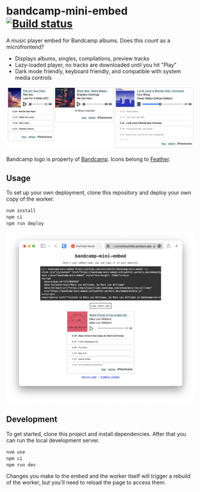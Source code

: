 # bandcamp-mini-embed [![Build status](https://badge.buildkite.com/c9d12772c3dff90c2d53ae333d2dd73eda7a384ae3a9d02bdd.svg?branch=main)](https://buildkite.com/nchlswhttkr/bandcamp-mini-embed)

A music player embed for Bandcamp albums. Does this count as a microfrontend?

- Displays albums, singles, compilations, preview tracks
- Lazy-loaded player, no tracks are downloaded until you hit "Play"
- Dark mode friendly, keyboard friendly, and compatible with system media controls

![Three music players sit side by side - each player shows an album cover, details about the current song, music controls, and a list of tracks](./screenshots/albums.png)

Bandcamp logo is property of [Bandcamp](https://bandcamp.com). Icons belong to [Feather](https://feathericons.com/).

## Usage

To set up your own deployment, clone this repository and deploy your own copy of the worker.

```sh
nvm install
npm ci
npm run deploy
```

![A preview embed, alongside a code block containing this embed's code](./screenshots/generate-embed.png)

## Development

To get started, clone this project and install dependencies. After that you can run the local development server.

```sh
nvm use
npm ci
npm run dev
```

Changes you make to the embed and the worker itself will trigger a rebuild of the worker, but you'll need to reload the page to access them.
